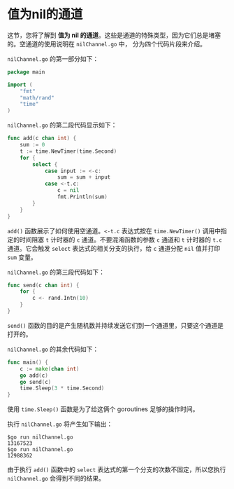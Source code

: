 # **值为nil的通道**

这节，您将了解到 **值为 nil 的通道**。这些是通道的特殊类型，因为它们总是堵塞的。空通道的使用说明在 `nilChannel.go` 中， 分为四个代码片段来介绍。

`nilChannel.go` 的第一部分如下：

```go
package main

import (
    "fmt"
    "math/rand"
    "time"
)
```

`nilChannel.go` 的第二段代码显示如下：

```go
func add(c chan int) {
    sum := 0
    t := time.NewTimer(time.Second)
    for {
        select {
            case input := <-c:
                sum = sum + input
            case <-t.c:
                c = nil
                fmt.Println(sum)
        }
    }
}
```

`add()` 函数展示了如何使用空通道。`<-t.c` 表达式按在 `time.NewTimer()` 调用中指定的时间阻塞 `t` 计时器的 `c` 通道。不要混淆函数的参数 `c` 通道和 `t` 计时器的 `t.c` 通道。它会触发 `select` 表达式的相关分支的执行，给 `c` 通道分配 `nil` 值并打印 `sum` 变量。

`nilChannel.go` 的第三段代码如下：

```go
func send(c chan int) {
    for {
        c <- rand.Intn(10)
    }
}
```

`send()` 函数的目的是产生随机数并持续发送它们到一个通道里，只要这个通道是打开的。

`nilChannel.go` 的其余代码如下：

```go
func main() {
    c := make(chan int)
    go add(c)
    go send(c)
    time.Sleep(3 * time.Second)
}
```

使用 `time.Sleep()` 函数是为了给这俩个 goroutines 足够的操作时间。

执行 `nilChannel.go` 将产生如下输出：

```shell
$go run nilChannel.go
13167523
$go run nilChannel.go
12988362
```

由于执行 `add()` 函数中的 `select` 表达式的第一个分支的次数不固定，所以您执行 `nilChannel.go` 会得到不同的结果。